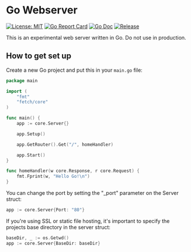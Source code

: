 # Go Webserver

[![License: MIT](https://img.shields.io/badge/License-MIT-yellow.svg)](https://opensource.org/licenses/MIT)
[![Go Report Card](https://goreportcard.com/badge/github.com/fetchweb/fetch)](https://goreportcard.com/report/github.com/fetchweb/fetch)
[![Go Doc](https://img.shields.io/badge/godoc-reference-blue.svg?style=flat-square)](https://godoc.org/github.com/fetchweb/fetch)
[![Release](https://img.shields.io/github/release/golang-standards/project-layout.svg?style=flat-square)](https://github.com/FetchWeb/Fetch/releases/tag/v0.1.0)

This is an experimental web server written in Go. Do not use in production.

## How to get set up

Create a new Go project and put this in your `main.go` file:

```go
package main

import (
	"fmt"
	"fetch/core"
)

func main() {
	app := core.Server{}

	app.Setup()

	app.GetRouter().Get("/", homeHandler)

	app.Start()
}

func homeHandler(w core.Response, r core.Request) {
	fmt.Fprint(w, "Hello Go!\n")
}
```

You can change the port by setting the "_port" parameter on the Server struct:
```go
app := core.Server{Port: "80"}
```

If you're using SSL or static file hosting, it's important to specify the projects base directory in the server struct:
```go
baseDir, _ := os.Getwd()
app := core.Server{BaseDir: baseDir}
```
